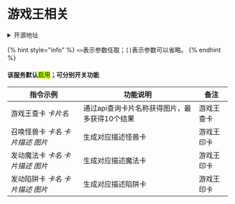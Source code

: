 # 游戏王相关

<details>

<summary>开源地址</summary>

游戏王印卡：[https://github.com/N-zi/mahoo](https://github.com/N-zi/mahoo)

</details>

{% hint style="info" %}
`<>`表示参数任取；`[]`表示参数可以省略。
{% endhint %}

#### 该服务默认<mark style="color:green;">启用</mark>；可分别开关功能

| 指令示例               | 功能说明                      | 备注    |
| ------------------ | ------------------------- | ----- |
| 游戏王查卡 _卡片名_        | 通过api查询卡片名称获得图片，最多获得10个结果 | 游戏王查卡 |
| 召唤怪兽卡 _卡名 卡片描述 图片_ | 生成对应描述怪兽卡                 | 游戏王印卡 |
| 发动魔法卡 _卡名 卡片描述 图片_ | 生成对应描述魔法卡                 | 游戏王印卡 |
| 发动陷阱卡 _卡名 卡片描述 图片_ | 生成对应描述陷阱卡                 | 游戏王印卡 |

